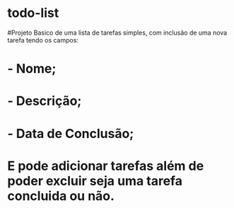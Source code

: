 # todo-list

#Projeto Basico de uma lista de tarefas simples, com inclusão de uma nova tarefa tendo os campos:
# - Nome;
# - Descrição;
# - Data de Conclusão;

# E pode adicionar tarefas além de poder excluir seja uma tarefa concluida ou não.
